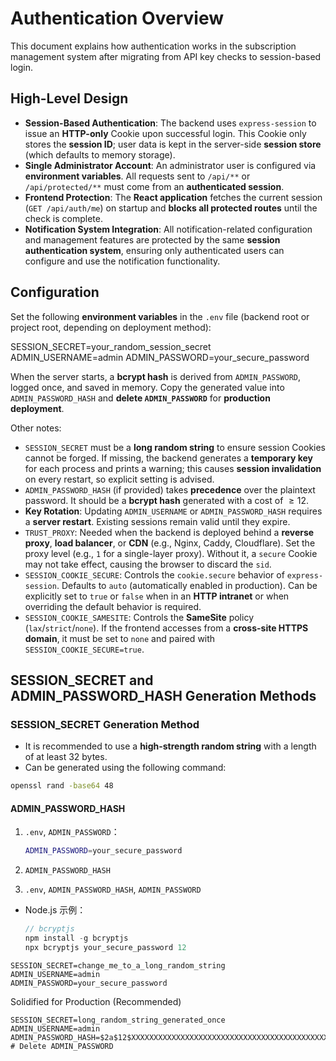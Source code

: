 # Authentication Overview

This document explains how authentication works in the subscription management system after migrating from API key checks to session-based login.

## High-Level Design

- **Session-Based Authentication**: The backend uses `express-session` to issue an **HTTP-only** Cookie upon successful login. This Cookie only stores the **session ID**; user data is kept in the server-side **session store** (which defaults to memory storage).
- **Single Administrator Account**: An administrator user is configured via **environment variables**. All requests sent to `/api/**` or `/api/protected/**` must come from an **authenticated session**.
- **Frontend Protection**: The **React application** fetches the current session (`GET /api/auth/me`) on startup and **blocks all protected routes** until the check is complete.
- **Notification System Integration**: All notification-related configuration and management features are protected by the same **session authentication system**, ensuring only authenticated users can configure and use the notification functionality.

## Configuration

Set the following **environment variables** in the `.env` file (backend root or project root, depending on deployment method):

SESSION_SECRET=your_random_session_secret
ADMIN_USERNAME=admin
ADMIN_PASSWORD=your_secure_password

When the server starts, a **bcrypt hash** is derived from `ADMIN_PASSWORD`, logged once, and saved in memory. Copy the generated value into `ADMIN_PASSWORD_HASH` and **delete `ADMIN_PASSWORD`** for **production deployment**.

Other notes:

- `SESSION_SECRET` must be a **long random string** to ensure session Cookies cannot be forged. If missing, the backend generates a **temporary key** for each process and prints a warning; this causes **session invalidation** on every restart, so explicit setting is advised.
- `ADMIN_PASSWORD_HASH` (if provided) takes **precedence** over the plaintext password. It should be a **bcrypt hash** generated with a cost of $\ge 12$.
- **Key Rotation**: Updating `ADMIN_USERNAME` or `ADMIN_PASSWORD_HASH` requires a **server restart**. Existing sessions remain valid until they expire.
- `TRUST_PROXY`: Needed when the backend is deployed behind a **reverse proxy**, **load balancer**, or **CDN** (e.g., Nginx, Caddy, Cloudflare). Set the proxy level (e.g., `1` for a single-layer proxy). Without it, a `secure` Cookie may not take effect, causing the browser to discard the `sid`.
- `SESSION_COOKIE_SECURE`: Controls the `cookie.secure` behavior of `express-session`. Defaults to `auto` (automatically enabled in production). Can be explicitly set to `true` or `false` when in an **HTTP intranet** or when overriding the default behavior is required.
- `SESSION_COOKIE_SAMESITE`: Controls the **SameSite** policy (`lax`/`strict`/`none`). If the frontend accesses from a **cross-site HTTPS domain**, it must be set to `none` and paired with `SESSION_COOKIE_SECURE=true`.


## SESSION_SECRET and ADMIN_PASSWORD_HASH Generation Methods

### SESSION_SECRET Generation Method

- It is recommended to use a **high-strength random string** with a length of at least 32 bytes.
- Can be generated using the following command:

```bash
openssl rand -base64 48
```

#### ADMIN_PASSWORD_HASH

1. `.env`, `ADMIN_PASSWORD`：

   ```bash
   ADMIN_PASSWORD=your_secure_password
   ```

2. `ADMIN_PASSWORD_HASH`

3. `.env`, `ADMIN_PASSWORD_HASH`, `ADMIN_PASSWORD`

- Node.js 示例：

  ```js
  // bcryptjs
  npm install -g bcryptjs
  npx bcryptjs your_secure_password 12
  ```

```
SESSION_SECRET=change_me_to_a_long_random_string
ADMIN_USERNAME=admin
ADMIN_PASSWORD=your_secure_password
```

Solidified for Production (Recommended)

```
SESSION_SECRET=long_random_string_generated_once
ADMIN_USERNAME=admin
ADMIN_PASSWORD_HASH=$2a$12$XXXXXXXXXXXXXXXXXXXXXXXXXXXXXXXXXXXXXXXXXXXXXXXXXXXXXXXXXXXXXX
# Delete ADMIN_PASSWORD
```